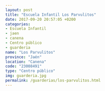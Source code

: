 ```yaml
---
layout: post
title: "Escuela Infantil Los Parvulitos"
date: 2017-09-20 20:57:05 +0200
categories:
- Escuela Infantil
- jaen
- canena
- Centro público
- guarderia
name: "Los Parvulitos"
province: "Jaén"
location: "Canena"
code: "23008491"
type: "Centro público"
img: guarderia.jpg
permalink: /guarderias/los-parvulitos.html
---
```

